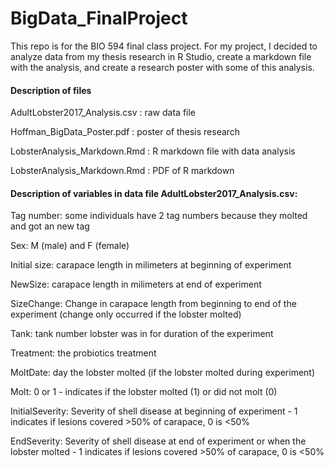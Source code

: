 # BigData_FinalProject
This repo is for the BIO 594 final class project. For my project, I decided to analyze data from my thesis research in R Studio, create a markdown file with the analysis, and create a research poster with some of this analysis. 

#### Description of files
AdultLobster2017_Analysis.csv : raw data file

Hoffman_BigData_Poster.pdf : poster of thesis research

LobsterAnalysis_Markdown.Rmd : R markdown file with data analysis

LobsterAnalysis_Markdown.Rmd : PDF of R markdown

#### Description of variables in data file AdultLobster2017_Analysis.csv: 

Tag number: some individuals have 2 tag numbers because they molted and got an new tag

Sex: M (male) and F (female)

Initial size: carapace length in milimeters at beginning of experiment

NewSize: carapace length in milimeters at end of experiment

SizeChange: Change in carapace length from beginning to end of the experiment (change only occurred if the lobster molted)

Tank: tank number lobster was in for duration of the experiment

Treatment: the probiotics treatment

MoltDate: day the lobster molted (if the lobster molted during  experiment)

Molt: 0 or 1 - indicates if the lobster molted (1) or did not molt (0)

InitialSeverity: Severity of shell disease at beginning of experiment - 1 indicates if lesions covered >50% of carapace, 0 is <50%

EndSeverity: Severity of shell disease at end of experiment or when the lobster molted - 1 indicates if lesions covered >50% of carapace, 0 is <50%

